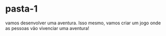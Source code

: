 # pasta-1
vamos desenvolver uma aventura. Isso mesmo, vamos criar um jogo onde as pessoas vão vivenciar uma aventura!
